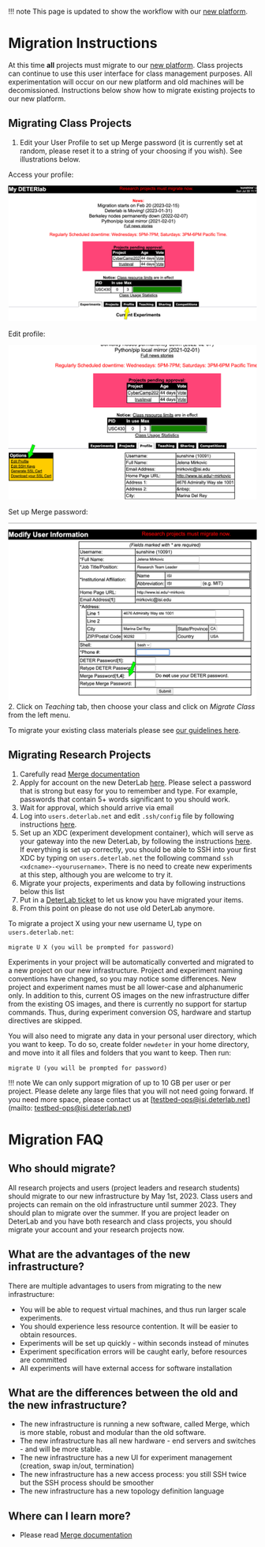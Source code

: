 
!!! note
    This page is updated to show the workflow with our <a href="https://launch.mod.deterlab.net/">new platform</a>.

# Migration Instructions

At this time **all** projects must migrate to our <a href="https://launch.mod.deterlab.net/">new platform</a>. Class projects can continue to use this user interface for class management purposes. All experimentation will occur on our new platform and old machines will be decomissioned. Instructions below show how to migrate existing projects to our new platform.

## Migrating Class Projects

1. Edit your User Profile to set up Merge password (it is currently set at random, please reset it to a string of your choosing if you wish). See illustrations below.

Access your profile:

![](profile.png)

Edit profile:

![](editprofile.png)

Set up Merge password:

![](mergepass.png)
2. Click on _Teaching_ tab, then choose your class and click on _Migrate Class_ from the left menu.

To migrate your existing class materials please see [our guidelines here](../../education/migrating-materials).

## Migrating Research Projects

1. Carefully read [Merge documentation](https://mergetb.org/docs/)
2. Apply for account on the new DeterLab [here](https://launch.mod.deterlab.net/registration). Please select a password that is strong but easy for you to remember and type. For example, passwords that contain 5+ words significant to you should work.
3. Wait for approval, which should arrive via email
4. Log into  `users.deterlab.net` and edit `.ssh/config` file by following instructions [here](https://mergetb.org/docs/experimentation/xdc/#ssh-configuration-for-old-openssh-versions).
5. Set up an XDC (experiment development container), which will serve as your gateway into the new DeterLab, by following the instructions [here](https://mergetb.org/docs/experimentation/hello-world-gui/#create-an-xdc).  If everything is set up correctly, you should be able to SSH into your first XDC by typing on `users.deterlab.net` the following command `ssh <xdcname>-<yourusername>`. There is no need to create new experiments at this step, although you are welcome to try it.
6. Migrate your projects, experiments and data by following instructions below this list
7. Put in a [DeterLab ticket](getting-help.md) to let us know you have migrated your items.
8. From this point on please do not use old DeterLab anymore.

To migrate a project X using your new username U, type on `users.deterlab.net`:

```
migrate U X (you will be prompted for password)
```

Experiments in your project will be automatically converted and migrated to a new project on our new infrastructure. Project and experiment naming conventions have changed, so you may notice some differences. New project and experiment names must be all lower-case and alphanumeric only. In addition to this, current OS images on the new infrastructure differ from the existing OS images, and there is currently no support for startup commands. Thus, during experiment conversion OS, hardware and startup directives are skipped.

You will also need to migrate any data in your personal user directory, which you want to keep. To do so, create folder `newdeter` in your home directory, and move into it all files and folders that you want to keep. Then run:

```
migrate U (you will be prompted for password)
```

!!! note
    We can only support migration of up to 10 GB per user or per project. Please delete any large files that you will not need going forward. If you need more space, please contact us at [testbed-ops@isi.deterlab.net](mailto: testbed-ops@isi.deterlab.net)


# Migration FAQ

## Who should migrate?

All research projects and users (project leaders and research students) should migrate to our new infrastructure by May 1st, 2023. Class users and projects can remain on the old infrastructure until summer 2023. They should plan to migrate over the summer. If you are project leader on DeterLab and you have both research and class projects, you should migrate your account and your research projects now.

## What are the advantages of the new infrastructure?

There are multiple advantages to users from migrating to the new infrastructure:

* You will be able to request virtual machines, and thus run larger scale experiments.
* You should experience less resource contention. It will be easier to obtain resources.
* Experiments will be set up quickly - within seconds instead of minutes
* Experiment specification errors will be caught early, before resources are committed
* All experiments will have external access for software installation

## What are the differences between the old and the new infrastructure?

* The new infrastructure is running a new software, called Merge, which is more stable, robust and modular than the old software.
* The new infrastructure has all new hardware - end servers and switches - and will be more stable.
* The new infrastructure has a new UI for experiment management (creation, swap in/out, termination)
* The new infrastructure has a new access process: you still SSH twice but the SSH process should be smoother
* The new infrastructure has a new topology definition language

## Where can I learn more?
- Please read [Merge documentation](https://mergetb.org/docs/)


